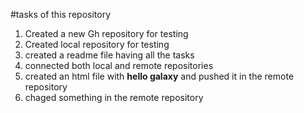#tasks of this repository

1. Created a new Gh repository for testing
1. Created local repository for testing
1. created a readme file having all the tasks
1. connected both local and remote repositories
1. created an html file with **hello galaxy** and pushed it in the remote repository
1. chaged something in the remote repository

